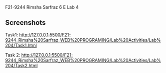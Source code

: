 F21-9244
Rimsha Sarfraz
6 E
Lab 4

## Screenshots
Task1:
http://127.0.0.1:5500/F21-9244_Rimsha%20Sarfraz_WEB%20PROGRAMING/Lab%20Activities/Lab%204/Task1.html

Task 2:
http://127.0.0.1:5500/F21-9244_Rimsha%20Sarfraz_WEB%20PROGRAMING/Lab%20Activities/Lab%204/Task2.html
